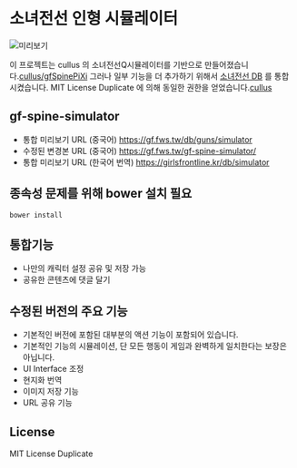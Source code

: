 # 소녀전선 인형 시뮬레이터

![미리보기](https://raw.githubusercontent.com/wsmwason/gf-spine-simulator/master/images/preview.png)

이 프로젝트는 cullus 의 소녀전선Q시뮬레이터를 기반으로 만들어졌습니다.[cullus/gfSpinePiXi](https://github.com/cullus/gfSpinePiXi)
그러나 일부 기능을 더 추가하기 위해서 [소녀전선 DB](https://gf.fws.tw/) 를 통합시켰습니다.
MIT License Duplicate 에 의해 동일한 권한을 얻었습니다.[cullus](https://github.com/cullus)

## gf-spine-simulator

 * 통합 미리보기 URL (중국어) https://gf.fws.tw/db/guns/simulator
 * 수정된 변경본 URL (중국어) https://gf.fws.tw/gf-spine-simulator/
 * 통합 미리보기 URL (한국어 번역) https://girlsfrontline.kr/db/simulator


## 종속성 문제를 위해 bower 설치 필요 

```
bower install
```

## 통합기능

 * 나만의 캐릭터 설정 공유 및 저장 가능
 * 공유한 콘텐츠에 댓글 달기

## 수정된 버전의 주요 기능

 * 기본적인 버전에 포함된 대부분의 액션 기능이 포함되어 있습니다.
 * 기본적인 기능의 시뮬레이션, 단 모든 행동이 게임과 완벽하게 일치한다는 보장은 아닙니다.
 * UI Interface 조정
 * 현지화 번역
 * 이미지 저장 기능
 * URL 공유 기능

## License

MIT License Duplicate
